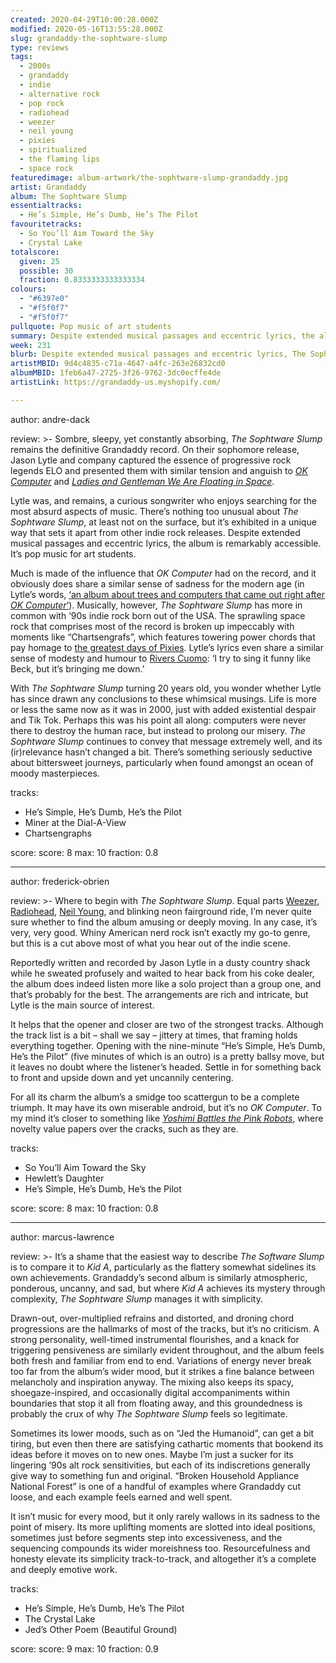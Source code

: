 ```yaml
---
created: 2020-04-29T10:00:28.000Z
modified: 2020-05-16T13:55:28.000Z
slug: grandaddy-the-sophtware-slump
type: reviews
tags:
  - 2000s
  - grandaddy
  - indie
  - alternative rock
  - pop rock
  - radiohead
  - weezer
  - neil young
  - pixies
  - spiritualized
  - the flaming lips
  - space rock
featuredimage: album-artwork/the-sophtware-slump-grandaddy.jpg
artist: Grandaddy
album: The Sophtware Slump
essentialtracks:
  - He’s Simple, He’s Dumb, He’s The Pilot
favouritetracks:
  - So You’ll Aim Toward the Sky
  - Crystal Lake
totalscore:
  given: 25
  possible: 30
  fraction: 0.8333333333333334
colours:
  - "#6397e0"
  - "#f5f0f7"
  - "#f5f0f7"
pullquote: Pop music of art students
summary: Despite extended musical passages and eccentric lyrics, the album is remarkably accessible. It's pop music for art students.
week: 231
blurb: Despite extended musical passages and eccentric lyrics, The Sophtware Slump is remarkably accessible. It's pop music for art students.
artistMBID: 9d4c4835-c71a-4647-a4fc-263e26832cd0
albumMBID: 1feb6a47-2725-3f26-9762-3dc0ecffe4de
artistLink: https://grandaddy-us.myshopify.com/

---
```


author: andre-dack

review: >-
  Sombre, sleepy, yet constantly absorbing, *The Sophtware Slump* remains the definitive Grandaddy record. On their sophomore release, Jason Lytle and company captured the essence of progressive rock legends ELO and presented them with similar tension and anguish to [*OK Computer*](/reviews/radiohead-ok-computer/) and [*Ladies and Gentleman We Are Floating in Space*](/reviews/spiritualized-ladies-and-gentleman-we-are-floating-in-space/). 
  
  Lytle was, and remains, a curious songwriter who enjoys searching for the most absurd aspects of music. There’s nothing too unusual about *The Sophtware Slump*, at least not on the surface, but it’s exhibited in a unique way that sets it apart from other indie rock releases. Despite extended musical passages and eccentric lyrics, the album is remarkably accessible. It’s pop music for art students.

  Much is made of the influence that *OK Computer* had on the record, and it obviously does share a similar sense of sadness for the modern age (in Lytle’s words, [‘an album about trees and computers that came out right after *OK Computer*‘](http://drownedinsound.com/in_depth/951696-grandaddy-from-beyond-the-grave--jason-lytle-talks-to-dis)). Musically, however, *The Sophtware Slump* has more in common with ’90s indie rock born out of the USA. The sprawling space rock that comprises most of the record is broken up impeccably with moments like “Chartsengrafs”, which features towering power chords that pay homage to [the greatest days of Pixies](/reviews/pixies-doolittle/). Lytle’s lyrics even share a similar sense of modesty and humour to [Rivers Cuomo](/reviews/weezer-the-blue-album/): ‘I try to sing it funny like Beck, but it’s bringing me down.’

  With *The Sophtware Slump* turning 20 years old, you wonder whether Lytle has since drawn any conclusions to these whimsical musings. Life is more or less the same now as it was in 2000, just with added existential despair and Tik Tok. Perhaps this was his point all along: computers were never there to destroy the human race, but instead to prolong our misery. *The Sophtware Slump* continues to convey that message extremely well, and its (ir)relevance hasn’t changed a bit. There’s something seriously seductive about bittersweet journeys, particularly when found amongst an ocean of moody masterpieces.

tracks:
  - He’s Simple, He’s Dumb, He’s the Pilot
  - ­­Miner at the Dial-A-View
  - ­­Chartsengraphs

score:
  score: 8
  max: 10
  fraction: 0.8

---
author: frederick-obrien

review: >-
  Where to begin with *The Sophtware Slump*. Equal parts [Weezer](/reviews/weezer-the-blue-album/), [Radiohead](/reviews/radiohead-a-moon-shaped-pool/), [Neil Young](/reviews/neil-young-on-the-beach/), and blinking neon fairground ride, I’m never quite sure whether to find the album amusing or deeply moving. In any case, it’s very, very good. Whiny American nerd rock isn’t exactly my go-to genre, but this is a cut above most of what you hear out of the indie scene.

  Reportedly written and recorded by Jason Lytle in a dusty country shack while he sweated profusely and waited to hear back from his coke dealer, the album does indeed listen more like a solo project than a group one, and that’s probably for the best. The arrangements are rich and intricate, but Lytle is the main source of interest.

  It helps that the opener and closer are two of the strongest tracks. Although the track list is a bit – shall we say – jittery at times, that framing holds everything together. Opening with the nine-minute “He’s Simple, He’s Dumb, He’s the Pilot” (five minutes of which is an outro) is a pretty ballsy move, but it leaves no doubt where the listener’s headed. Settle in for something back to front and upside down and yet uncannily centering.

  For all its charm the album’s a smidge too scattergun to be a complete triumph. It may have its own miserable android, but it’s no *OK Computer*. To my mind it’s closer to something like [*Yoshimi Battles the Pink Robots*](/reviews/the-flaming-lips-yoshimi-battles-the-pink-robots/), where novelty value papers over the cracks, such as they are.

tracks:
  - So You’ll Aim Toward the Sky
  - ­­Hewlett’s Daughter
  - ­­He’s Simple, He’s Dumb, He’s the Pilot

score:
  score: 8
  max: 10
  fraction: 0.8

---
author: marcus-lawrence

review: >-
  It’s a shame that the easiest way to describe *The Software Slump* is to compare it to *Kid A*, particularly as the flattery somewhat sidelines its own achievements. Grandaddy’s second album is similarly atmospheric, ponderous, uncanny, and sad, but where *Kid A* achieves its mystery through complexity, *The Sophtware Slump* manages it with simplicity.

  Drawn-out, over-multiplied refrains and distorted, and droning chord progressions are the hallmarks of most of the tracks, but it’s no criticism. A strong personality, well-timed instrumental flourishes, and a knack for triggering pensiveness are similarly evident throughout, and the album feels both fresh and familiar from end to end. Variations of energy never break too far from the album’s wider mood, but it strikes a fine balance between melancholy and inspiration anyway. The mixing also keeps its spacy, shoegaze-inspired, and occasionally digital accompaniments within boundaries that stop it all from floating away, and this groundedness is probably the crux of why *The Sophtware Slump* feels so legitimate.

  Sometimes its lower moods, such as on “Jed the Humanoid”, can get a bit tiring, but even then there are satisfying cathartic moments that bookend its ideas before it moves on to new ones. Maybe I’m just a sucker for its lingering ’90s alt rock sensitivities, but each of its indiscretions generally give way to something fun and original. “Broken Household Appliance National Forest” is one of a handful of examples where Grandaddy cut loose, and each example feels earned and well spent.

  It isn’t music for every mood, but it only rarely wallows in its sadness to the point of misery. Its more uplifting moments are slotted into ideal positions, sometimes just before segments step into excessiveness, and the sequencing compounds its wider moreishness too. Resourcefulness and honesty elevate its simplicity track-to-track, and altogether it’s a complete and deeply emotive work.

tracks:
  - He’s Simple, He’s Dumb, He’s The Pilot
  - ­­The Crystal Lake
  - ­­Jed’s Other Poem (Beautiful Ground)

score:
  score: 9
  max: 10
  fraction: 0.9
